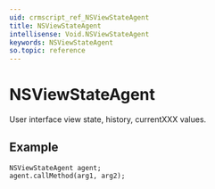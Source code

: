 ```yaml
---
uid: crmscript_ref_NSViewStateAgent
title: NSViewStateAgent
intellisense: Void.NSViewStateAgent
keywords: NSViewStateAgent
so.topic: reference
---
```


# NSViewStateAgent

User interface view state, history, currentXXX values.

## Example

```crmscript
NSViewStateAgent agent;
agent.callMethod(arg1, arg2);
```
